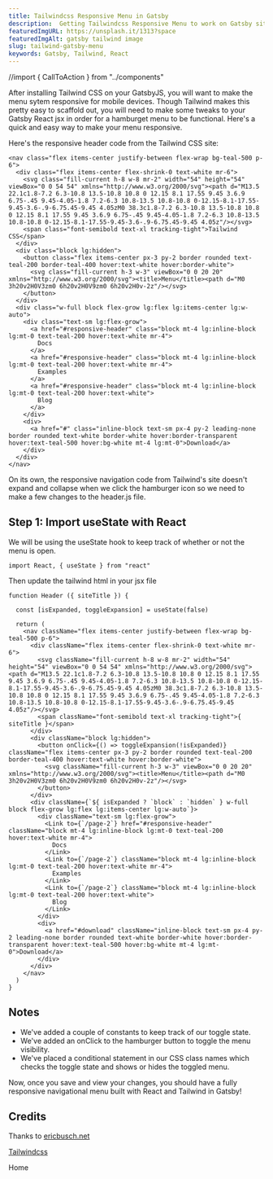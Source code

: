 ```yaml
---
title: Tailwindcss Responsive Menu in Gatsby
description:  Getting Tailwindcss Responsive Menu to work on Gatsby site
featuredImgURL: https://unsplash.it/1313?space
featuredImgAlt: gatsby tailwind image
slug: tailwind-gatsby-menu
keywords: Gatsby, Tailwind, React
---
```


//import { CallToAction } from "../components"


After installing Tailwind CSS on your GatsbyJS, you will want to make the menu sytem responsive for mobile devices. 
Though Tailwind makes this pretty easy to scaffold out, you will need to make some tweaks to your Gatsby React jsx in order for a hamburget menu to be functional. 
Here's a quick and easy way to make your menu responsive.

Here's the responsive header code from the Tailwind CSS site:
```
<nav class="flex items-center justify-between flex-wrap bg-teal-500 p-6">
  <div class="flex items-center flex-shrink-0 text-white mr-6">
    <svg class="fill-current h-8 w-8 mr-2" width="54" height="54" viewBox="0 0 54 54" xmlns="http://www.w3.org/2000/svg"><path d="M13.5 22.1c1.8-7.2 6.3-10.8 13.5-10.8 10.8 0 12.15 8.1 17.55 9.45 3.6.9 6.75-.45 9.45-4.05-1.8 7.2-6.3 10.8-13.5 10.8-10.8 0-12.15-8.1-17.55-9.45-3.6-.9-6.75.45-9.45 4.05zM0 38.3c1.8-7.2 6.3-10.8 13.5-10.8 10.8 0 12.15 8.1 17.55 9.45 3.6.9 6.75-.45 9.45-4.05-1.8 7.2-6.3 10.8-13.5 10.8-10.8 0-12.15-8.1-17.55-9.45-3.6-.9-6.75.45-9.45 4.05z"/></svg>
    <span class="font-semibold text-xl tracking-tight">Tailwind CSS</span>
  </div>
  <div class="block lg:hidden">
    <button class="flex items-center px-3 py-2 border rounded text-teal-200 border-teal-400 hover:text-white hover:border-white">
      <svg class="fill-current h-3 w-3" viewBox="0 0 20 20" xmlns="http://www.w3.org/2000/svg"><title>Menu</title><path d="M0 3h20v2H0V3zm0 6h20v2H0V9zm0 6h20v2H0v-2z"/></svg>
    </button>
  </div>
  <div class="w-full block flex-grow lg:flex lg:items-center lg:w-auto">
    <div class="text-sm lg:flex-grow">
      <a href="#responsive-header" class="block mt-4 lg:inline-block lg:mt-0 text-teal-200 hover:text-white mr-4">
        Docs
      </a>
      <a href="#responsive-header" class="block mt-4 lg:inline-block lg:mt-0 text-teal-200 hover:text-white mr-4">
        Examples
      </a>
      <a href="#responsive-header" class="block mt-4 lg:inline-block lg:mt-0 text-teal-200 hover:text-white">
        Blog
      </a>
    </div>
    <div>
      <a href="#" class="inline-block text-sm px-4 py-2 leading-none border rounded text-white border-white hover:border-transparent hover:text-teal-500 hover:bg-white mt-4 lg:mt-0">Download</a>
    </div>
  </div>
</nav>
```

On its own, the responsive navigation code from Tailwind's site doesn't expand and collapse when we click the hamburger icon so we need to make a few changes to the header.js file.


## Step 1: Import useState with React
We will be using the useState hook to keep track of whether or not the menu is open.


```
import React, { useState } from "react"
```

Then update the tailwind html in your jsx file
```
function Header ({ siteTitle }) {

  const [isExpanded, toggleExpansion] = useState(false)

  return (
    <nav className="flex items-center justify-between flex-wrap bg-teal-500 p-6">
      <div className="flex items-center flex-shrink-0 text-white mr-6">
        <svg className="fill-current h-8 w-8 mr-2" width="54" height="54" viewBox="0 0 54 54" xmlns="http://www.w3.org/2000/svg"><path d="M13.5 22.1c1.8-7.2 6.3-10.8 13.5-10.8 10.8 0 12.15 8.1 17.55 9.45 3.6.9 6.75-.45 9.45-4.05-1.8 7.2-6.3 10.8-13.5 10.8-10.8 0-12.15-8.1-17.55-9.45-3.6-.9-6.75.45-9.45 4.05zM0 38.3c1.8-7.2 6.3-10.8 13.5-10.8 10.8 0 12.15 8.1 17.55 9.45 3.6.9 6.75-.45 9.45-4.05-1.8 7.2-6.3 10.8-13.5 10.8-10.8 0-12.15-8.1-17.55-9.45-3.6-.9-6.75.45-9.45 4.05z"/></svg>
        <span className="font-semibold text-xl tracking-tight">{ siteTitle }</span>
      </div>
      <div className="block lg:hidden">
        <button onClick={() => toggleExpansion(!isExpanded)} className="flex items-center px-3 py-2 border rounded text-teal-200 border-teal-400 hover:text-white hover:border-white">
          <svg className="fill-current h-3 w-3" viewBox="0 0 20 20" xmlns="http://www.w3.org/2000/svg"><title>Menu</title><path d="M0 3h20v2H0V3zm0 6h20v2H0V9zm0 6h20v2H0v-2z"/></svg>
        </button>
      </div>
      <div className={`${ isExpanded ? `block` : `hidden` } w-full block flex-grow lg:flex lg:items-center lg:w-auto`}>
        <div className="text-sm lg:flex-grow">
          <Link to={`/page-2`} href="#responsive-header" className="block mt-4 lg:inline-block lg:mt-0 text-teal-200 hover:text-white mr-4">
            Docs
          </Link>
          <Link to={`/page-2`} className="block mt-4 lg:inline-block lg:mt-0 text-teal-200 hover:text-white mr-4">
            Examples
          </Link>
          <Link to={`/page-2`} className="block mt-4 lg:inline-block lg:mt-0 text-teal-200 hover:text-white">
            Blog
          </Link>
        </div>
        <div>
          <a href="#download" className="inline-block text-sm px-4 py-2 leading-none border rounded text-white border-white hover:border-transparent hover:text-teal-500 hover:bg-white mt-4 lg:mt-0">Download</a>
        </div>
      </div>
    </nav>
  )
}
```


## Notes
- We've added a couple of constants to keep track of our toggle state.
- We've added an onClick to the hamburger button to toggle the menu visibility.
- We've placed a conditional statement in our CSS class names which checks the toggle state and shows or hides the toggled menu.

Now, once you save and view your changes, you should have a fully responsive navigational menu built with React and Tailwind in Gatsby!


## Credits
Thanks to [ericbusch.net](https://ericbusch.net/add-responsive-navigation-menu-to-gatsby-tailwind-css-site) 

[Tailwindcss](https://www.tailwindcss.com)


<CallToAction url="/" align="center">Home</CallToAction> 